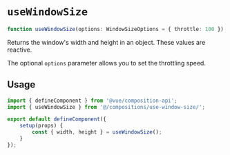 # `useWindowSize`

```ts
function useWindowSize(options: WindowSizeOptions = { throttle: 100 }): { width: Ref<number>; height: Ref<number>; }
```

Returns the window's width and height in an object. These values are reactive.

The optional `options` parameter allows you to set the throttling speed.

## Usage
```js
import { defineComponent } from '@vue/composition-api';
import { useWindowSize } from '@/compositions/use-window-size/';

export default defineComponent({
	setup(props) {
		const { width, height } = useWindowSize();
	}
});
```

